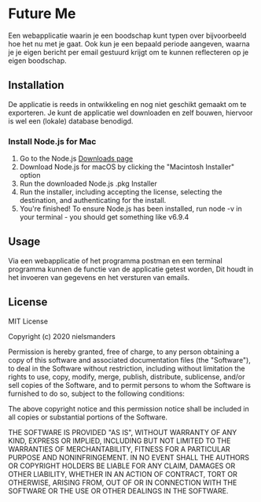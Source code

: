 # Future Me

Een webapplicatie waarin je een boodschap kunt typen over bijvoorbeeld hoe het nu met je gaat. Ook kun je een bepaald periode aangeven, waarna je je eigen bericht per email gestuurd krijgt om te kunnen reflecteren op je eigen boodschap.

## Installation

De applicatie is reeds in ontwikkeling en nog niet geschikt gemaakt om te exporteren. Je kunt de applicatie wel downloaden en zelf bouwen, hiervoor is wel een (lokale) database benodigd. 

### Install Node.js for Mac

1. Go to the Node.js [Downloads page](https://nodejs.org/en/download/)
2. Download Node.js for macOS by clicking the "Macintosh Installer" option
3. Run the downloaded Node.js .pkg Installer
4. Run the installer, including accepting the license, selecting the destination, and authenticating for the install.
5. You're finished! To ensure Node.js has been installed, run node -v in your terminal - you should get something like v6.9.4

## Usage

Via een webapplicatie of het programma postman en een terminal programma kunnen de functie van de applicatie getest worden, Dit houdt in het invoeren van gegevens en het versturen van emails. 


## License
MIT License

Copyright (c) 2020 nielsmanders

Permission is hereby granted, free of charge, to any person obtaining a copy of this software and associated documentation files (the "Software"), to deal in the Software without restriction, including without limitation the rights to use, copy, modify, merge, publish, distribute, sublicense, and/or sell copies of the Software, and to permit persons to whom the Software is furnished to do so, subject to the following conditions:

The above copyright notice and this permission notice shall be included in all copies or substantial portions of the Software.

THE SOFTWARE IS PROVIDED "AS IS", WITHOUT WARRANTY OF ANY KIND, EXPRESS OR IMPLIED, INCLUDING BUT NOT LIMITED TO THE WARRANTIES OF MERCHANTABILITY, FITNESS FOR A PARTICULAR PURPOSE AND NONINFRINGEMENT. IN NO EVENT SHALL THE AUTHORS OR COPYRIGHT HOLDERS BE LIABLE FOR ANY CLAIM, DAMAGES OR OTHER LIABILITY, WHETHER IN AN ACTION OF CONTRACT, TORT OR OTHERWISE, ARISING FROM, OUT OF OR IN CONNECTION WITH THE SOFTWARE OR THE USE OR OTHER DEALINGS IN THE SOFTWARE.

